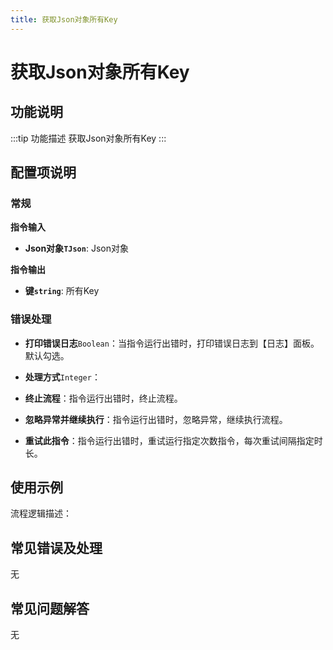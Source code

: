 ```yaml
---
title: 获取Json对象所有Key
---
```


# 获取Json对象所有Key

## 功能说明

:::tip 功能描述
获取Json对象所有Key
:::

## 配置项说明

### 常规

**指令输入**

- **Json对象`TJson`**: Json对象


**指令输出**

- **键`string`**: 所有Key

### 错误处理

- **打印错误日志**`Boolean`：当指令运行出错时，打印错误日志到【日志】面板。默认勾选。

- **处理方式**`Integer`：

 - **终止流程**：指令运行出错时，终止流程。

 - **忽略异常并继续执行**：指令运行出错时，忽略异常，继续执行流程。

 - **重试此指令**：指令运行出错时，重试运行指定次数指令，每次重试间隔指定时长。

## 使用示例

流程逻辑描述：

## 常见错误及处理

无

## 常见问题解答

无


